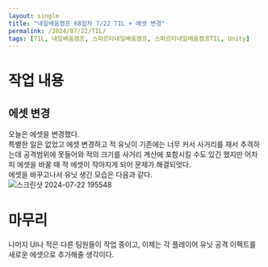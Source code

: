 ```yaml
---
layout: single
title: "내일배움캠프 68일차 7/22 TIL + 에셋 변경"
permalink: /2024/07/22/TIL/
tags: [TIL, 내일배움캠프, 스파르타내일배움캠프, 스파르타내일배움캠프TIL, Unity]
---
```


# 작업 내용
## 에셋 변경
오늘은 에셋을 변경했다.  
특별한 일은 없었고 에셋 변경하고 적 유닛이 기존에는 너무 커서 사거리를 재서 추격하는데 공격범위에 못들어와 적의 크기를 사거리 계산에 포함시킬 수도 있긴 했지만 어차피 에셋을 바꿀 때 적 에셋이 작아지게 되어 문제가 해결되엇다.  
에셋을 바꾸고나서 유닛 생긴 모습은 다음과 같다.  
![스크린샷 2024-07-22 195548](https://github.com/user-attachments/assets/8cf9cc3e-1988-4bf8-9a5f-b96ad4a9c23d)  

# 마무리
나머지 UI나 적은 다른 팀원들이 작업 중이고, 이제는 각 플레이어 유닛 공격 이펙트를 새로운 에셋으로 추가해줄 생각이다.  
